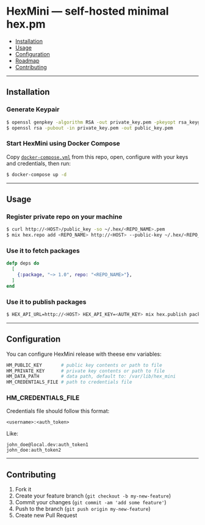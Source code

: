 # HexMini — self-hosted minimal hex.pm

* [Installation](#Installation)
* [Usage](#Usage)
* [Configuration](#Configuration)
* [Roadmap](https://github.com/artemeff/hex_mini/projects)
* [Contributing](#Contributing)

---

## Installation

### Generate Keypair

```bash
$ openssl genpkey -algorithm RSA -out private_key.pem -pkeyopt rsa_keygen_bits:2048
$ openssl rsa -pubout -in private_key.pem -out public_key.pem
```

### Start HexMini using Docker Compose

Copy [`docker-compose.yml`](/docker-compose.yml) from this repo, open, configure with your keys and credentials, then run:

```bash
$ docker-compose up -d
```

---

## Usage

### Register private repo on your machine

```bash
$ curl http://<HOST>/public_key -so ~/.hex/<REPO_NAME>.pem
$ mix hex.repo add <REPO_NAME> http://<HOST> --public-key ~/.hex/<REPO_NAME>.pem --auth-key <AUTH_KEY>
```

### Use it to fetch packages

```elixir
defp deps do
  [
    {:package, "~> 1.0", repo: "<REPO_NAME>"},
  ]
end
```

### Use it to publish packages

```bash
$ HEX_API_URL=http://<HOST> HEX_API_KEY=<AUTH_KEY> mix hex.publish package
```

---

## Configuration

You can configure HexMini release with theese env variables:

```bash
HM_PUBLIC_KEY       # public key contents or path to file
HM_PRIVATE_KEY      # private key contents or path to file
HM_DATA_PATH        # data path, default to: /var/lib/hex_mini
HM_CREDENTIALS_FILE # path to credentials file
```

### HM_CREDENTIALS_FILE

Credentials file should follow this format:

```
<username>:<auth_token>
```

Like:

```
john_doe@local.dev:auth_token1
john_doe:auth_token2
```

---

## Contributing

1. Fork it
2. Create your feature branch (`git checkout -b my-new-feature`)
3. Commit your changes (`git commit -am 'add some feature'`)
4. Push to the branch (`git push origin my-new-feature`)
5. Create new Pull Request
